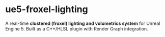 # ue5-froxel-lighting
A real-time **clustered (froxel) lighting and volumetrics system** for Unreal Engine 5.   Built as a C++/HLSL plugin with Render Graph integration.
